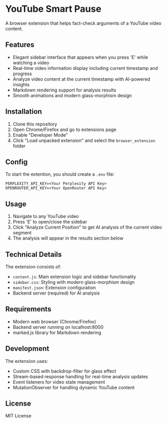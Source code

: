 # YouTube Smart Pause

A browser extension that helps fact-check arguments of a YouTube video content.

## Features

- Elegant sidebar interface that appears when you press 'E' while watching a video
- Real-time video information display including current timestamp and progress
- Analyze video content at the current timestamp with AI-powered insights
- Markdown rendering support for analysis results
- Smooth animations and modern glass-morphism design

## Installation

1. Clone this repository
2. Open Chrome/Firefox and go to extensions page
3. Enable "Developer Mode"
4. Click "Load unpacked extension" and select the `browser_extension` folder

## Config
To start the extention, you should create a ```.env``` file:
```
PERPLEXITY_API_KEY=<Your Perplexity API Key>
OPENROUTER_API_KEY=<Your OpenRouter API Key>
```

## Usage

1. Navigate to any YouTube video
2. Press 'E' to open/close the sidebar
3. Click "Analyze Current Position" to get AI analysis of the current video segment
4. The analysis will appear in the results section below

## Technical Details

The extension consists of:
- `content.js`: Main extension logic and sidebar functionality
- `sidebar.css`: Styling with modern glass-morphism design
- `manifest.json`: Extension configuration
- Backend server (required) for AI analysis

## Requirements

- Modern web browser (Chrome/Firefox)
- Backend server running on localhost:8000
- marked.js library for Markdown rendering

## Development

The extension uses:
- Custom CSS with backdrop-filter for glass effect
- Stream-based response handling for real-time analysis updates
- Event listeners for video state management
- MutationObserver for handling dynamic YouTube content

## License

MIT License
